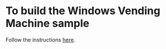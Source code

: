 # To build the Windows Vending Machine sample
 
Follow the instructions [here](../../../../doc/devbox_setup.md).